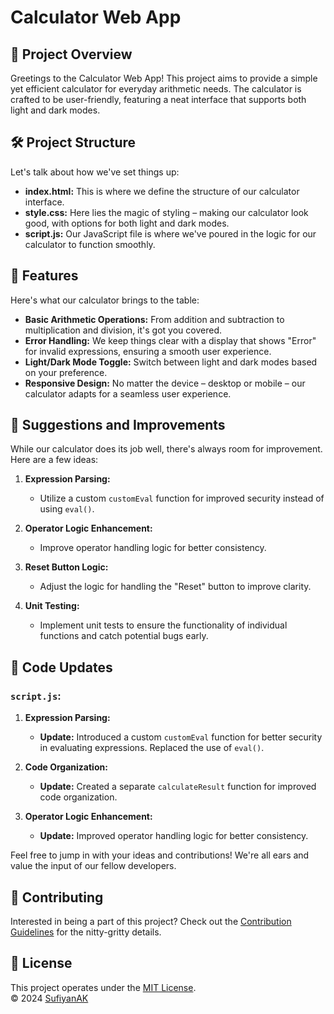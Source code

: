 # Calculator Web App

## 🚀 Project Overview

Greetings to the Calculator Web App! This project aims to provide a simple yet efficient calculator for everyday arithmetic needs. The calculator is crafted to be user-friendly, featuring a neat interface that supports both light and dark modes.

## 🛠️ Project Structure

Let's talk about how we've set things up:

- **index.html:** This is where we define the structure of our calculator interface.
- **style.css:** Here lies the magic of styling – making our calculator look good, with options for both light and dark modes.
- **script.js:** Our JavaScript file is where we've poured in the logic for our calculator to function smoothly.

## 🌟 Features

Here's what our calculator brings to the table:

- **Basic Arithmetic Operations:** From addition and subtraction to multiplication and division, it's got you covered.
- **Error Handling:** We keep things clear with a display that shows "Error" for invalid expressions, ensuring a smooth user experience.
- **Light/Dark Mode Toggle:** Switch between light and dark modes based on your preference.
- **Responsive Design:** No matter the device – desktop or mobile – our calculator adapts for a seamless user experience.

## 🔧 Suggestions and Improvements

While our calculator does its job well, there's always room for improvement. Here are a few ideas:

1. **Expression Parsing:**
   - Utilize a custom `customEval` function for improved security instead of using `eval()`.

2. **Operator Logic Enhancement:**
   - Improve operator handling logic for better consistency.

3. **Reset Button Logic:**
   - Adjust the logic for handling the "Reset" button to improve clarity.

4. **Unit Testing:**
   - Implement unit tests to ensure the functionality of individual functions and catch potential bugs early.

## 🔄 Code Updates

### **`script.js`:**

1. **Expression Parsing:**
   - **Update:** Introduced a custom `customEval` function for better security in evaluating expressions. Replaced the use of `eval()`.

2. **Code Organization:**
   - **Update:** Created a separate `calculateResult` function for improved code organization.

3. **Operator Logic Enhancement:**
   - **Update:** Improved operator handling logic for better consistency.

Feel free to jump in with your ideas and contributions! We're all ears and value the input of our fellow developers.

## 🤝 Contributing

Interested in being a part of this project? Check out the [Contribution Guidelines](CONTRIBUTING.md) for the nitty-gritty details.

## 📄 License

This project operates under the [MIT License](LICENSE.md).  
© 2024 [SufiyanAK](https://github.com/SufiyanAK)
